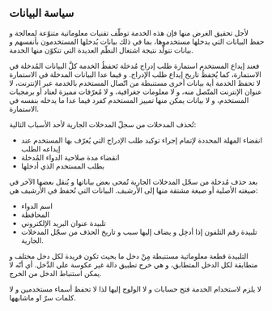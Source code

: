 سياسة البيانات
--------------
لأجل تحقيق الغرض منها فإن هذه الخدمة توظّف تقنيات معلوماتية متنوّعة لمعالجة و حفظ البيانات التي يدخلها مستخدموها، بما في ذلك بيانات يُدخلها المستخدمون بأنفسهم و بيانات تتولّد نتيجة اشتغال النظّم العديدة التي تتكوّن منها الخدمة.

فعند إيداع المستخدم استمارة طلب إدراج مُدخلة تَحفظُ الخدمة كلَّ البيانات المُدخلة في الاستمارة، كما يُحفظُ تاريخ إيداع طلب الإدراج. و فيما عدا البيانات المدخلة في الاستمارة لا تحفظ الخدمة أية بيانات أخرى مستنبطة من اتّصال المستخدم بالخدمة عبر الإنترنت، لا عنوان الإنترنت المتّصل منه، و لا معلومات جغرافية، و لا مُعرّفات مميزة لعتاد أو برمجيات المستخدم، و لا بيانات يمكن منها تمييز المستخدم كفرد فيما عدا ما يدخله بنفسه في الاستمارة.

تُحذف المدخلات من سجلّ المدخلات الجارية لأحد الأسباب التالية:
* انقضاء المهلة المحددة لإتمام إجراء توكيد طلب الإدراج التي يُعرّف بها المستخدم عند إيداعه الطلب
* انقضاء مدة صلاحية الدواء المُدخلة
* بطلب المستخدم الذي أدخلها

بعد حذف مُدخلة من سجّل المدخلات الجارية تُمحى بعض بياناتها و يُنقل بعضها الآخر في صيغته الأصلية أو صيغة مشتقة منها إلى الأرشيف.
البيانات التي تُحفظ في الأرشيف هي:
* اسم الدواء
* المحافظة
* تلبيدة عنوان البريد الإلكتروني
* تلبيدة رقم التلفون إذا أدخِل
و يضاف إليها سبب و تاريخ الحذف من سجّل المدخلات الجارية.

التلبيدة قطعة معلوماتية مستنبطة مِنْ دخل ما بحيث تكون فريدة لكل دخل مختلف و متطابقة لكل الدخل المتطابق، و هي خرج تطبيق دالة غير عكوسة على الدَّخل. أي أنّه لا يمكن استنباط الدخل من الخرج.

لا يلزم لاستخدام الخدمة فتح حسابات و لا الولوج إليها لذا لا تحفظ أسماء مستخدمين و لا كلمات سرّ او ماشابهها.
